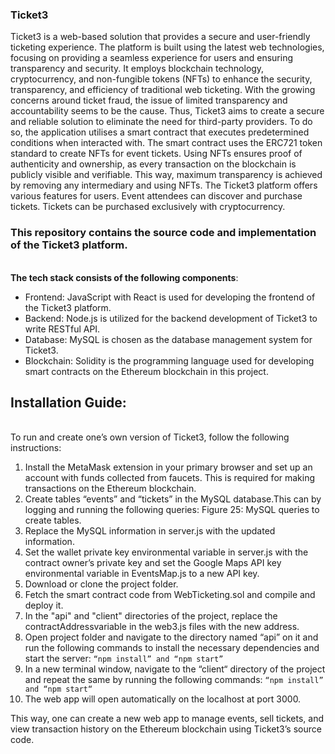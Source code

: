 ### Ticket3

Ticket3 is a web-based solution that provides a secure and user-friendly ticketing experience. The platform is built using the latest web technologies, focusing on providing a seamless experience for users and ensuring transparency and security. It employs blockchain technology, cryptocurrency, and non-fungible tokens (NFTs) to enhance the security, transparency, and efficiency of traditional web ticketing.
With the growing concerns around ticket fraud, the issue of limited transparency and accountability seems to be the cause. Thus, Ticket3 aims to create a secure and reliable solution to eliminate the need for third-party providers. To do so, the application utilises a smart contract that executes predetermined conditions when interacted with. The smart contract uses the ERC721 token standard to create NFTs for event tickets. Using NFTs ensures proof of authenticity and ownership, as every transaction on the blockchain is publicly visible and verifiable. This way, maximum transparency is achieved by removing any intermediary and using NFTs.
The Ticket3 platform offers various features for users. Event attendees can discover and purchase tickets. Tickets can be purchased exclusively with cryptocurrency.

### This repository contains the source code and implementation of the Ticket3 platform.

<br /> **The tech stack consists of the following components**:
- Frontend: JavaScript with React is used for developing the frontend of the Ticket3 platform.
- Backend: Node.js is utilized for the backend development of Ticket3 to write RESTful API. 
- Database: MySQL is chosen as the database management system for Ticket3. 
- Blockchain: Solidity is the programming language used for developing smart contracts on the Ethereum blockchain in this project. 

## Installation Guide:

<br /> To run and create one’s own version of Ticket3, follow the following instructions:
1. Install the MetaMask extension in your primary browser and set up an account with funds collected from faucets. This is required for making transactions on the Ethereum blockchain.
2. Create tables “events” and “tickets” in the MySQL database.This can by logging and running the following queries:
Figure 25: MySQL queries to create tables.
3. Replace the MySQL information in server.js with the updated information.
4. Set the wallet private key environmental variable in server.js with the contract owner’s private key and set the Google Maps API key environmental variable in EventsMap.js to a new API key.
5. Download or clone the project folder.
6. Fetch the smart contract code from WebTicketing.sol and compile and deploy it.
7. In the "api" and "client" directories of the project, replace the contractAddressvariable in the web3.js files with the new address.
8. Open project folder and navigate to the directory named “api” on it and run the following commands to install the necessary dependencies and start the server:
`“npm install” and “npm start”`
9. In a new terminal window, navigate to the “client“ directory of the project and repeat the same by running the following commands: `“npm install” and “npm start“`
10. The web app will open automatically on the localhost at port 3000.

 
This way, one can create a new web app to manage events, sell tickets, and view transaction history on the Ethereum blockchain using Ticket3’s source code.
